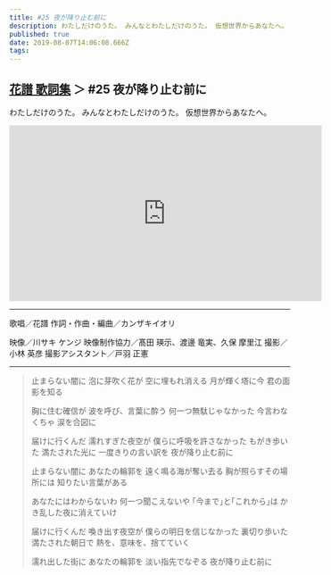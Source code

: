 ```yaml
---
title: #25 夜が降り止む前に
description: わたしだけのうた。 みんなとわたしだけのうた。 仮想世界からあなたへ。
published: true
date: 2019-08-07T14:06:08.666Z
tags: 
---
```


## [花譜 歌詞集](Lyrics) ＞ #25 夜が降り止む前に
わたしだけのうた。
みんなとわたしだけのうた。
仮想世界からあなたへ。
<iframe width="560" height="315" src="https://www.youtube-nocookie.com/embed/dledRqPTNT8" frameborder="0" allow="accelerometer; autoplay; encrypted-media; gyroscope; picture-in-picture" allowfullscreen></iframe>

***
歌唱／花譜
作詞・作曲・編曲／カンザキイオリ

映像／川サキ ケンジ
映像制作協力／髙田 瑛示、渡邊 竜実、久保 摩里江
撮影／小林 英彦
撮影アシスタント／戸羽 正憲
***
> 止まらない闇に
> 泡に芽吹く花が
> 空に埋もれ消える
> 月が輝く塔に今
> 君の面影を知る
> 
> 胸に住む確信が
> 波を呼び、言葉に酔う
> 何一つ無駄じゃなかった
> 今言わなくちゃ
> 涙を合図に
> 
> 届けに行くんだ
> 濡れすぎた夜空が
> 僕らに呼吸を許さなかった
> もがき歩いた
> 満たされた光に
> 一度きりの言い訳を
> 夜が降り止む前に
> 
> 
> 止まらない闇に
> あなたの輪郭を
> 遠く鳴る海が奪い去る
> 胸が照らすその場所には
> 知りたい言葉がある
> 
> あなたにはわからないわ
> 何一つ聞こえないや
> ｢今まで｣と｢これから｣は
> かき乱した夜に消えていけ
> 
> 届けに行くんだ
> 喚き出す夜空が
> 僕らの明日を信じなかった
> 裏切り歩いた
> 満たされた朝日で
> 熱を、意味を、捨てていく
> 
> 濡れ出した街に
> あなたの輪郭を
> 淡い指先でなぞる
> 夜が降り止む前に

